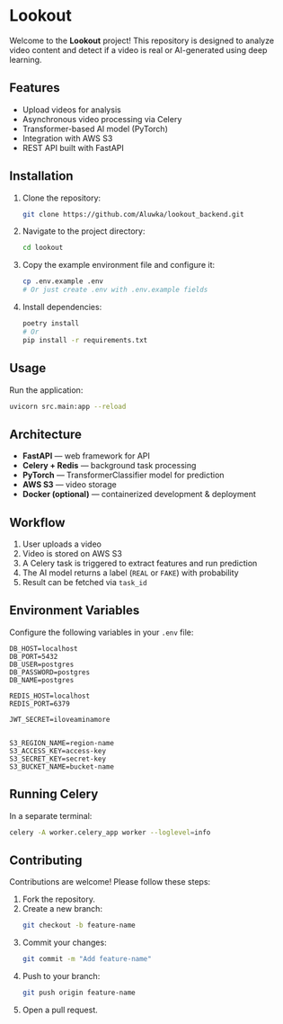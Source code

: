 # Lookout

Welcome to the **Lookout** project! This repository is designed to analyze video content and detect if a video is real or AI-generated using deep learning.

## Features

- Upload videos for analysis
- Asynchronous video processing via Celery
- Transformer-based AI model (PyTorch)
- Integration with AWS S3
- REST API built with FastAPI

## Installation

1. Clone the repository:
    ```bash
    git clone https://github.com/Aluwka/lookout_backend.git
    ```

2. Navigate to the project directory:
    ```bash
    cd lookout
    ```

3. Copy the example environment file and configure it:
    ```bash
    cp .env.example .env
    # Or just create .env with .env.example fields
    ```

4. Install dependencies:
    ```bash
    poetry install
    # Or
    pip install -r requirements.txt
    ```

## Usage

Run the application:
```bash
uvicorn src.main:app --reload
```


## Architecture

- **FastAPI** — web framework for API  
- **Celery + Redis** — background task processing  
- **PyTorch** — TransformerClassifier model for prediction  
- **AWS S3** — video storage  
- **Docker (optional)** — containerized development & deployment  

## Workflow

1. User uploads a video  
2. Video is stored on AWS S3  
3. A Celery task is triggered to extract features and run prediction  
4. The AI model returns a label (`REAL` or `FAKE`) with probability  
5. Result can be fetched via `task_id`  

## Environment Variables

Configure the following variables in your `.env` file:

```
DB_HOST=localhost
DB_PORT=5432
DB_USER=postgres
DB_PASSWORD=postgres
DB_NAME=postgres

REDIS_HOST=localhost
REDIS_PORT=6379

JWT_SECRET=iloveaminamore


S3_REGION_NAME=region-name
S3_ACCESS_KEY=access-key
S3_SECRET_KEY=secret-key
S3_BUCKET_NAME=bucket-name
```



## Running Celery

In a separate terminal:

```bash
celery -A worker.celery_app worker --loglevel=info
```


## Contributing

Contributions are welcome! Please follow these steps:

1. Fork the repository.
2. Create a new branch:
    ```bash
    git checkout -b feature-name
    ```
3. Commit your changes:
    ```bash
    git commit -m "Add feature-name"
    ```
4. Push to your branch:
    ```bash
    git push origin feature-name
    ```
5. Open a pull request.

